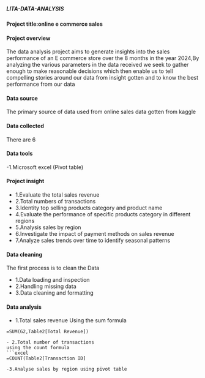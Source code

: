 ##### LITA-DATA-ANALYSIS
#### Project title:online e commerce sales

#### Project overview
The data analysis project aims to generate insights into the sales performance of an E commerce store over the 8 months in the year 2024,By analyzing the various parameters in the data received we seek to gather enough to make reasonable decisions which then enable us to tell compelling stories around our data from insight gotten and to know the best performance from our data

#### Data source 
The primary source of data used from online sales data gotten from kaggle

#### Data collected
There are 6 
#### Data tools
-1.Microsoft excel 
(Pivot table)

#### Project insight
- 1.Evaluate the total sales revenue 
- 2.Total numbers of transactions
- 3.Identity top selling products category and product name 
- 4.Evaluate the performance of specific products category in different regions 
- 5.Analysis sales by region
- 6.Investigate the impact of payment methods on sales revenue 
- 7.Analyze sales trends over time to identify seasonal patterns
  
#### Data cleaning
The first process is to clean the Data
- 1.Data loading and inspection 
- 2.Handling missing data
- 3.Data cleaning and formatting
    
#### Data analysis
- 1.Total sales revenue 
Using the sum formula
```excel
=SUM(G2,Table2[Total Revenue])

- 2.Total number of transactions
using the count formula
```excel
=COUNT(Table2[Transaction ID]

-3.Analyse sales by region using pivot table

